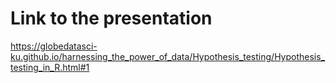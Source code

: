 # Link to the presentation

https://globedatasci-ku.github.io/harnessing_the_power_of_data/Hypothesis_testing/Hypothesis_testing_in_R.html#1
